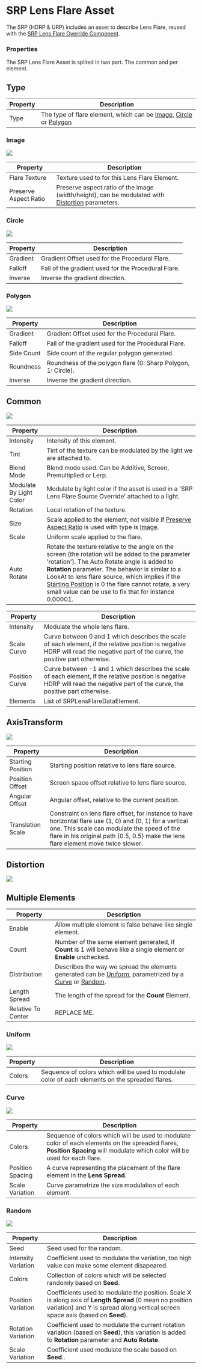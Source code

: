 # SRP Lens Flare Asset

The SRP (HDRP & URP) includes an asset to describe Lens Flare, reused with the [SRP Lens Flare Override Component](srp-lens-flare-component.md).

### Properties

The SRP Lens Flare Asset is splited in two part. The common and per element.

## Type

| **Property**    | **Description**                                              |
| --------------- | ------------------------------------------------------------ |
| Type | The type of flare element, which can be [Image](#Image), [Circle](#Circle) or [Polygon](#Polygon) |

### Image
![](images/LensFlareShapeImage.png)

| **Property**    | **Description**                                              |
| --------------- | ------------------------------------------------------------ |
| Flare Texture | Texture used to for this Lens Flare Element. |
| Preserve Aspect Ratio | Preserve aspect ratio of the image (width/height), can be modulated with [Distortion](#Distortion) parameters. |

### Circle
![](images/LensFlareShapeCircle.png)

| **Property**    | **Description**                                              |
| --------------- | ------------------------------------------------------------ |
| Gradient | Gradient Offset used for the Procedural Flare. |
| Falloff | Fall of the gradient used for the Procedural Flare. |
| Inverse | Inverse the gradient direction. |

### Polygon
![](images/LensFlareShapePolygon.png)

| **Property**    | **Description**                                              |
| --------------- | ------------------------------------------------------------ |
| Gradient | Gradient Offset used for the Procedural Flare. |
| Falloff | Fall of the gradient used for the Procedural Flare. |
| Side Count | Side count of the regular polygon generated. |
| Roundness | Roundness of the polygon flare (0: Sharp Polygon, 1: Circle). |
| Inverse | Inverse the gradient direction. |

## Common
![](images/LensFlareCommon.png)

| **Property**    | **Description**                                              |
| --------------- | ------------------------------------------------------------ |
| Intensity | Intensity of this element. |
| Tint | Tint of the texture can be modulated by the light we are attached to. |
| Blend Mode | Blend mode used. Can be Additive, Screen, Premultiplied or Lerp. |
| Modulate By Light Color | Modulate by light color if the asset is used in a 'SRP Lens Flare Source Override' attached to a light. |
| Rotation | Local rotation of the texture. |
| Size | Scale applied to the element, not visible if [Preserve Aspect Ratio](#Image) is used with type is [Image](#Image). |
| Scale | Uniform scale applied to the flare. |
| Auto Rotate | Rotate the texture relative to the angle on the screen (the rotation will be added to the parameter 'rotation'). The Auto Rotate angle is added to **Rotation** parameter. The behavior is similar to a LookAt to lens flare source, which implies if the [Starting Position](#AxisTransform) is 0 the flare cannot rotate, a very small value can be use to fix that for instance 0.00001. |

| **Property**    | **Description**                                              |
| --------------- | ------------------------------------------------------------ |
| Intensity       | Modulate the whole lens flare. |
| Scale Curve     | Curve between 0 and 1 which describes the scale of each element, if the relative position is negative HDRP will read the negative part of the curve, the positive part otherwise. |
| Position Curve  | Curve between -1 and 1 which describes the scale of each element, if the relative position is negative HDRP will read the negative part of the curve, the positive part otherwise. |
| Elements        | List of SRPLensFlareDataElement. |

## AxisTransform
![](images/LensFlareAxisTransform.png)

| **Property**    | **Description**                                              |
| --------------- | ------------------------------------------------------------ |
| Starting Position | Starting position relative to lens flare source. |
| Position Offset | Screen space offset relative to lens flare source. |
| Angular Offset | Angular offset, relative to the current position. |
| Translation Scale | Constraint on lens flare offset, for instance to have horizontal flare use (1, 0) and (0, 1) for a vertical one. This scale can modulate the speed of the flare in his original path (0.5, 0.5) make the lens flare element move twice slower. |

## Distortion
![](images/LensFlareRadialDistortion.png)

## Multiple Elements

| **Property**    | **Description**                                              |
| --------------- | ------------------------------------------------------------ |
| Enable | Allow multiple element is false behave like single element. |
| Count | Number of the same element generated, if **Count** is 1 will behave like a single element or **Enable** unchecked. |
| Distribution | Describes the way we spread the elements generated can be [Uniform](#Uniform), parametrized by a [Curve](#Curve) or [Random](#Random). |
| Length Spread | The length of the spread for the **Count** Element. |
| Relative To Center | REPLACE ME. |

### Uniform
![](images/LensFlareMultileElementUniform.png)

| **Property**    | **Description**                                              |
| --------------- | ------------------------------------------------------------ |
| Colors | Sequence of colors which will be used to modulate color of each elements on the spreaded flares. |

### Curve
![](images/LensFlareMultileElementCurve.png)

| **Property**    | **Description**                                              |
| --------------- | ------------------------------------------------------------ |
| Colors | Sequence of colors which will be used to modulate color of each elements on the spreaded flares, **Position Spacing** will modulate which color will be used for each flare. |
| Position Spacing | A curve representing the placement of the flare element in the **Lens Spread**. |
| Scale Variation | Curve parametrize the size modulation of each element. |

### Random
![](images/LensFlareMultileElementRandom.png)

| **Property**    | **Description**                                              |
| --------------- | ------------------------------------------------------------ |
| Seed | Seed used for the random. |
| Intensity Variation | Coefficient used to modulate the variation, too high value can make some element disapeared. |
| Colors | Collection of colors which will be selected randomly based on **Seed**. |
| Position Variation | Coefficients used to modulate the position. Scale X is along axis of **Length Spread** (0 mean no position variation) and Y is spread along vertical screen space axis (based on **Seed**). |
| Rotation Variation | Coefficient used to modulate the current rotation variation (based on **Seed**), this variation is added to **Rotation** parameter and **Auto Rotate**. |
| Scale Variation | Coefficient used modulate the scale based on **Seed**.. |
